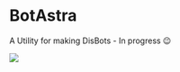 # BotAstra
 A Utility for making DisBots - In progress 😉
 
[![](https://img.shields.io/discord/872811194170347520?color=%237289da&logoColor=%23424549)](https://discord.gg/Ar6Zuj2m82)
